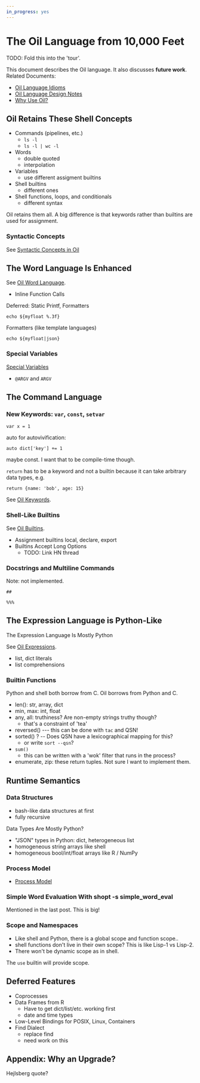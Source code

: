 ```yaml
---
in_progress: yes
---
```


The Oil Language from 10,000 Feet
=================================

TODO: Fold this into the 'tour'.


This document describes the Oil language.  It also discusses **future work**.
Related Documents:

- [Oil Language Idioms](idioms.html)
- [Oil Language Design Notes](language-design.html)
- [Why Use Oil?](//www.oilshell.org/why.html)

<div id="toc">
</div> 

## Oil Retains These Shell Concepts

- Commands (pipelines, etc.)
  - `ls -l`
  - `ls -l | wc -l`
- Words
  - double quoted
  - interpolation
- Variables
  - use different assigment builtins
- Shell builtins
  - different ones
- Shell functions, loops, and conditionals
  - different syntax

<!--
Would be nice to show these side-by-side?  The old way and new way.
-->

Oil retains them all.  A big difference is that keywords rather than builtins
are used for assignment.

### Syntactic Concepts

See [Syntactic Concepts in Oil](syntactic-concepts.html)

## The Word Language Is Enhanced


See [Oil Word Language](oil-word-language.html).

- Inline Function Calls

Deferred: Static Printf, Formatters

    echo ${myfloat %.3f}

Formatters (like template languages)

    echo ${myfloat|json}

### Special Variables

[Special Variables](oil-special-vars.html)

- `@ARGV` and `ARGV`


## The Command Language

### New Keywords: `var`, `const`, `setvar`

    var x = 1

auto for autovivification:

    auto dict['key'] += 1

maybe const.  I want that to be compile-time though.

`return` has to be a keyword and not a builtin because it can take arbitrary data types, e.g.

    return {name: 'bob', age: 15}

See [Oil Keywords](oil-keywords.html).

### Shell-Like Builtins

See [Oil Builtins](oil-builtins.html).

- Assignment builtins local, declare, export
- Builtins Accept Long Options
  - TODO: Link HN thread


### Docstrings and Multiline Commands

Note: not implemented.

    ##

    %%%

## The Expression Language is Python-Like

The Expression Language Is Mostly Python

See [Oil Expressions](oil-expressions.html).

- list, dict literals
-  list comprehensions

### Builtin Functions

Python and shell both borrow from C.  Oil borrows from Python and C.

- len(): str, array, dict
- min, max: int, float
- any, all: truthiness?  Are non-empty strings truthy though?
  - that's a constraint of 'tea'
- reversed()  --- this can be done with `tac` and QSN!
- sorted() ?  -- Does QSN have a lexicographical mapping for this?
  - or write `sort --qsn`? 
- `sum()` 
  - this can be written with a 'wok' filter that runs in the process?
- enumerate, zip: these return tuples.  Not sure I want to implement them.

## Runtime Semantics

### Data Structures

- bash-like data structures at first
- fully recursive

Data Types Are Mostly Python?

- "JSON" types in Python: dict, heterogeneous list
- homogeneous string arrays like shell
- homogeneous bool/int/float arrays like R / NumPy

### Process Model

- [Process Model](process-model.html)


### Simple Word Evaluation With shopt -s simple_word_eval 

Mentioned in the last post.  This is big!

### Scope and Namespaces

- Like shell and Python, there is a global scope and function scope..
- shell functions don't live in their own scope?  This is like Lisp-1 vs
  Lisp-2.
- There won't be dynamic scope as in shell.

The `use` builtin will provide scope.

## Deferred Features

- Coprocesses
- Data Frames from R
  - Have to get dict/list/etc. working first
  - date and time types
- Low-Level Bindings for POSIX, Linux, Containers 
- Find Dialect
  - replace find
  - need work on this

## Appendix: Why an Upgrade?

Hejlsberg quote?
